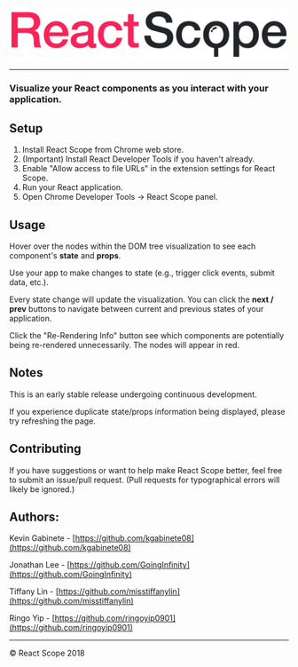 ![React Scope](/assets/react_caps.png)

___

### Visualize your React components as you interact with your application.

## Setup

1. Install React Scope from Chrome web store.
2. (Important) Install React Developer Tools if you haven't already.
3. Enable "Allow access to file URLs" in the extension settings for React Scope.
4. Run your React application.
5. Open Chrome Developer Tools -> React Scope panel.

## Usage

Hover over the nodes within the DOM tree visualization to see each component's **state** and **props**.

Use your app to make changes to state (e.g., trigger click events, submit data, etc.).

Every state change will update the visualization. You can click the **next / prev** buttons to navigate between current and previous states of your application.

Click the "Re-Rendering Info" button see which components are potentially being re-rendered unnecessarily. The nodes will appear in red.

## Notes

This is an early stable release undergoing continuous development.

If you experience duplicate state/props information being displayed, please try refreshing the page.

## Contributing

If you have suggestions or want to help make React Scope better, feel free to submit an issue/pull request. (Pull requests for typographical errors will likely be ignored.)

## Authors:

Kevin Gabinete - [https://github.com/kgabinete08](https://github.com/kgabinete08)

Jonathan Lee - [https://github.com/GoingInfinity](https://github.com/GoingInfinity)

Tiffany Lin - [https://github.com/misstiffanylin](https://github.com/misstiffanylin)

Ringo Yip - [https://github.com/ringoyip0901](https://github.com/ringoyip0901)

___

&copy; React Scope 2018
